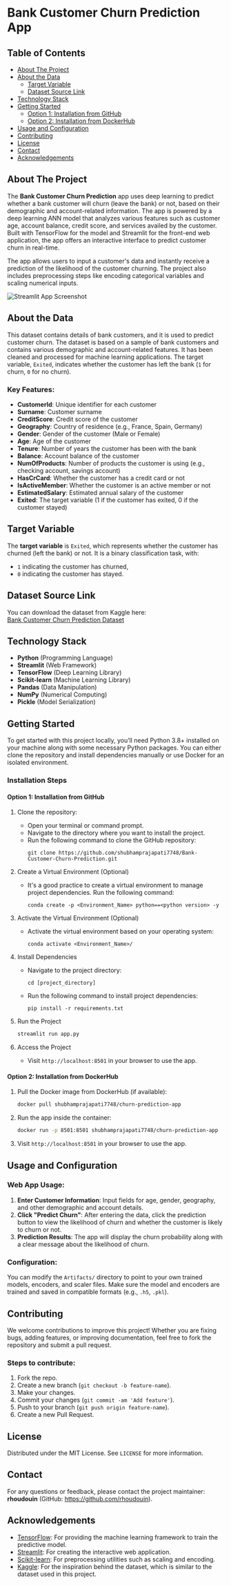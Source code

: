 # Bank Customer Churn Prediction App

## Table of Contents
- [About The Project](#about-the-project)
- [About the Data](#about-the-data)
  - [Target Variable](#target-variable)
  - [Dataset Source Link](#dataset-source-link)
- [Technology Stack](#technology-stack)
- [Getting Started](#getting-started)
  - [Option 1: Installation from GitHub](#option-1-installation-from-github)
  - [Option 2: Installation from DockerHub](#option-2-installation-from-dockerhub)
- [Usage and Configuration](#usage-and-configuration)
- [Contributing](#contributing)
- [License](#license)
- [Contact](#contact)
- [Acknowledgements](#acknowledgements)

## About The Project

The **Bank Customer Churn Prediction** app uses deep learning to predict whether a bank customer will churn (leave the bank) or not, based on their demographic and account-related information. The app is powered by a deep learning ANN model that analyzes various features such as customer age, account balance, credit score, and services availed by the customer. Built with TensorFlow for the model and Streamlit for the front-end web application, the app offers an interactive interface to predict customer churn in real-time.

The app allows users to input a customer's data and instantly receive a prediction of the likelihood of the customer churning. The project also includes preprocessing steps like encoding categorical variables and scaling numerical inputs.

![Streamlit App Screenshot](streamlit/streamlit_screenshot.png)

## About the Data

This dataset contains details of bank customers, and it is used to predict customer churn. The dataset is based on a sample of bank customers and contains various demographic and account-related features. It has been cleaned and processed for machine learning applications. The target variable, `Exited`, indicates whether the customer has left the bank (`1` for churn, `0` for no churn).

### Key Features:
- **CustomerId**: Unique identifier for each customer
- **Surname**: Customer surname
- **CreditScore**: Credit score of the customer
- **Geography**: Country of residence (e.g., France, Spain, Germany)
- **Gender**: Gender of the customer (Male or Female)
- **Age**: Age of the customer
- **Tenure**: Number of years the customer has been with the bank
- **Balance**: Account balance of the customer
- **NumOfProducts**: Number of products the customer is using (e.g., checking account, savings account)
- **HasCrCard**: Whether the customer has a credit card or not
- **IsActiveMember**: Whether the customer is an active member or not
- **EstimatedSalary**: Estimated annual salary of the customer
- **Exited**: The target variable (1 if the customer has exited, 0 if the customer stayed)

## Target Variable

The **target variable** is `Exited`, which represents whether the customer has churned (left the bank) or not. It is a binary classification task, with:
- `1` indicating the customer has churned,
- `0` indicating the customer has stayed.

## Dataset Source Link

You can download the dataset from Kaggle here:  
[Bank Customer Churn Prediction Dataset](https://www.kaggle.com/code/kmalit/bank-customer-churn-prediction)

## Technology Stack

- **Python** (Programming Language)
- **Streamlit** (Web Framework)
- **TensorFlow** (Deep Learning Library)
- **Scikit-learn** (Machine Learning Library)
- **Pandas** (Data Manipulation)
- **NumPy** (Numerical Computing)
- **Pickle** (Model Serialization)

## Getting Started

To get started with this project locally, you’ll need Python 3.8+ installed on your machine along with some necessary Python packages. You can either clone the repository and install dependencies manually or use Docker for an isolated environment.

### Installation Steps

#### Option 1: Installation from GitHub

1. Clone the repository:

   - Open your terminal or command prompt.
   - Navigate to the directory where you want to install the project.
   - Run the following command to clone the GitHub repository:
     ```
     git clone https://github.com/shubhamprajapati7748/Bank-Customer-Churn-Prediction.git
     ```

2. Create a Virtual Environment (Optional)

   - It's a good practice to create a virtual environment to manage project dependencies. Run the following command:
     ```
     conda create -p <Environment_Name> python==<python version> -y
     ```

3. Activate the Virtual Environment (Optional)

   - Activate the virtual environment based on your operating system:
     ```
     conda activate <Environment_Name>/
     ```

4. Install Dependencies

   - Navigate to the project directory:
     ```
     cd [project_directory]
     ```
   - Run the following command to install project dependencies:
     ```
     pip install -r requirements.txt
     ```

5. Run the Project
    ```bash
    streamlit run app.py
    ```

6. Access the Project
   - Visit `http://localhost:8501` in your browser to use the app.


#### Option 2: Installation from DockerHub

1. Pull the Docker image from DockerHub (if available):
    ```bash
    docker pull shubhamprajapati7748/churn-prediction-app
    ```

2. Run the app inside the container:
    ```bash
    docker run -p 8501:8501 shubhamprajapati7748/churn-prediction-app
    ```

3. Visit `http://localhost:8501` in your browser to use the app.

## Usage and Configuration

### Web App Usage:

1. **Enter Customer Information**: Input fields for age, gender, geography, and other demographic and account details.
2. **Click "Predict Churn"**: After entering the data, click the prediction button to view the likelihood of churn and whether the customer is likely to churn or not.
3. **Prediction Results**: The app will display the churn probability along with a clear message about the likelihood of churn.

### Configuration:

You can modify the `Artifacts/` directory to point to your own trained models, encoders, and scaler files. Make sure the model and encoders are trained and saved in compatible formats (e.g., `.h5`, `.pkl`).

## Contributing

We welcome contributions to improve this project! Whether you are fixing bugs, adding features, or improving documentation, feel free to fork the repository and submit a pull request.

### Steps to contribute:
1. Fork the repo.
2. Create a new branch (`git checkout -b feature-name`).
3. Make your changes.
4. Commit your changes (`git commit -am 'Add feature'`).
5. Push to your branch (`git push origin feature-name`).
6. Create a new Pull Request.

## License

Distributed under the MIT License. See `LICENSE` for more information.

## Contact

For any questions or feedback, please contact the project maintainer: **rhoudouin** (GitHub: https://github.com/rhoudouin).


## Acknowledgements

- [TensorFlow](https://www.tensorflow.org/): For providing the machine learning framework to train the predictive model.
- [Streamlit](https://streamlit.io/): For creating the interactive web application.
- [Scikit-learn](https://scikit-learn.org/): For preprocessing utilities such as scaling and encoding.
- [Kaggle](https://www.kaggle.com/): For the inspiration behind the dataset, which is similar to the dataset used in this project.
